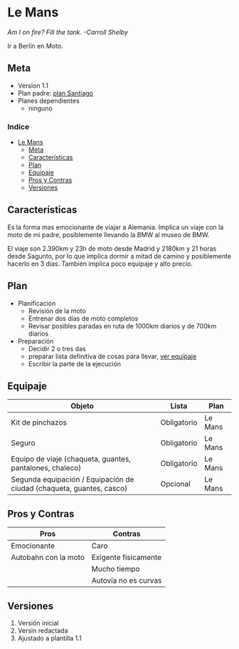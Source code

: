 # Le Mans
_Am I on fire? Fill the tank. -Carroll Shelby_

Ir a Berlín en Moto.

## Meta
- Version 1.1
- Plan padre: [plan Santiago](Santiago.md)
- Planes dependientes
  - ninguno

### Indice
- [Le Mans](#le-mans)
  - [Meta](#meta)
  - [Características](#características)
  - [Plan](#plan)
  - [Equipaje](#equipaje)
  - [Pros y Contras](#pros-y-contras)
  - [Versiones](#versiones)


## Características
Es la forma mas emocionante de viajar a Alemania. Implica un viaje con la moto de mi padre, posiblemente llevando la BMW al museo de BMW. 

El viaje son 2.390km y 23h de moto desde Madrid y 2180km y 21 horas desde Sagunto, por lo que implica dormir a mitad de camino y posiblemente hacerlo en 3 días. También implica poco equipaje y alto precio.

## Plan
- Planificación
  - Revisión de la moto
  - Entrenar dos días de moto completos
  - Revisar posibles paradas en ruta de 1000km diarios y de 700km diarios
- Preparación
  - Decidir 2 o tres das
  - preparar lista definitiva de cosas para llevar, [ver equipaje](Santiago.md#equipaje)
  - Escribir la parte de la ejecución


## Equipaje

| Objeto                                                                            | Lista       | Plan    |
|-----------------------------------------------------------------------------------|-------------|---------|
| Kit de pinchazos                                                                  | Obligatorio | Le Mans |
| Seguro                                                                            | Obligatorio | Le Mans |
| Equipo de viaje (chaqueta, guantes, pantalones, chaleco)                          | Obligatorio | Le Mans |
| Segunda equipación / Equipación de ciudad (chaqueta, guantes, casco)              | Opcional    | Le Mans |


## Pros y Contras

| Pros                      | Contras                   |
|---------------------------|---------------------------|
| Emocionante               | Caro                      |
| Autobahn con la moto      | Exigente físicamente      |
|                           | Mucho tiempo              |
|                           | Autovía no es curvas      |

## Versiones
1. Versión inicial
2. Versin redactada
3. Ajustado a plantilla 1.1